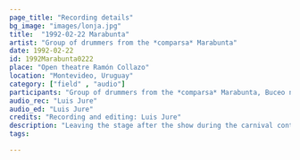 ```yaml
---
page_title: "Recording details"
bg_image: "images/lonja.jpg"
title:  "1992-02-22 Marabunta"  
artist: "Group of drummers from the *comparsa* Marabunta"  
date: 1992-02-22  
id: 1992Marabunta0222
place: "Open theatre Ramón Collazo"  
location: "Montevideo, Uruguay"  
category: ["field" , "audio"]  
participants: "Group of drummers from the *comparsa* Marabunta, Buceo neighborhood"  
audio_rec: "Luis Jure"  
audio_ed: "Luis Jure"  
credits: "Recording and editing: Luis Jure"  
description: "Leaving the stage after the show during the carnival contest"  
tags:  

---
```

